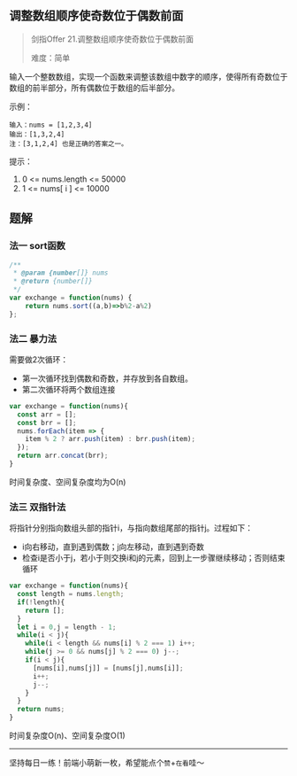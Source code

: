 ## 调整数组顺序使奇数位于偶数前面

> 剑指Offer 21.调整数组顺序使奇数位于偶数前面
>
> 难度：简单

输入一个整数数组，实现一个函数来调整该数组中数字的顺序，使得所有奇数位于数组的前半部分，所有偶数位于数组的后半部分。

示例：

```
输入：nums = [1,2,3,4]
输出：[1,3,2,4] 
注：[3,1,2,4] 也是正确的答案之一。
```

提示：

1. 0 <= nums.length <= 50000
2. 1 <= nums[ i ] <= 10000

## 题解

### 法一 sort函数

```javascript
/**
 * @param {number[]} nums
 * @return {number[]}
 */
var exchange = function(nums) {
	return nums.sort((a,b)=>b%2-a%2)
};
```

### 法二 暴力法

需要做2次循环：

- 第一次循环找到偶数和奇数，并存放到各自数组。
- 第二次循环将两个数组连接

```javascript
var exchange = function(nums){
  const arr = [];
  const brr = [];
  nums.forEach(item => {
    item % 2 ? arr.push(item) : brr.push(item);
  });
  return arr.concat(brr);
}
```

时间复杂度、空间复杂度均为O(n)

### 法三 双指针法

将指针分别指向数组头部的指针i，与指向数组尾部的指针j。过程如下：

- i向右移动，直到遇到偶数；j向左移动，直到遇到奇数
- 检查i是否小于j，若小于则交换i和j的元素，回到上一步骤继续移动；否则结束循环

```javascript
var exchange = function(nums){
  const length = nums.length;
  if(!length){
    return [];
  }
  let i = 0,j = length - 1;
  while(i < j){
    while(i < length && nums[i] % 2 === 1) i++;
    while(j >= 0 && nums[j] % 2 === 0) j--;
    if(i < j){
      [nums[i],nums[j]] = [nums[j],nums[i]];
      i++;
      j--;
    }
  }
  return nums;
}
```

时间复杂度O(n)、空间复杂度O(1)

****

坚持每日一练！前端小萌新一枚，希望能点个`赞`+`在看`哇～


